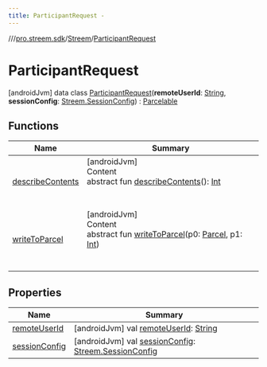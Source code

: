 ```yaml
---
title: ParticipantRequest -
---
```

//[<root>](../../../../index.md)/[pro.streem.sdk](../../index.md)/[Streem](../index.md)/[ParticipantRequest](index.md)



# ParticipantRequest  
 [androidJvm] data class [ParticipantRequest](index.md)(**remoteUserId**: [String](https://kotlinlang.org/api/latest/jvm/stdlib/kotlin/-string/index.html), **sessionConfig**: [Streem.SessionConfig](../-session-config/index.md)) : [Parcelable](https://developer.android.com/reference/kotlin/android/os/Parcelable.html)   


## Functions  
  
|  Name |  Summary | 
|---|---|
| <a name="android.os/Parcelable/describeContents/#/PointingToDeclaration/"></a>[describeContents](index.md#%5Bandroid.os%2FParcelable%2FdescribeContents%2F%23%2FPointingToDeclaration%2F%5D%2FFunctions%2F-1312895343)| <a name="android.os/Parcelable/describeContents/#/PointingToDeclaration/"></a>[androidJvm]  <br>Content  <br>abstract fun [describeContents](index.md#%5Bandroid.os%2FParcelable%2FdescribeContents%2F%23%2FPointingToDeclaration%2F%5D%2FFunctions%2F-1312895343)(): [Int](https://kotlinlang.org/api/latest/jvm/stdlib/kotlin/-int/index.html)  <br><br><br>|
| <a name="android.os/Parcelable/writeToParcel/#android.os.Parcel#kotlin.Int/PointingToDeclaration/"></a>[writeToParcel](index.md#%5Bandroid.os%2FParcelable%2FwriteToParcel%2F%23android.os.Parcel%23kotlin.Int%2FPointingToDeclaration%2F%5D%2FFunctions%2F-1312895343)| <a name="android.os/Parcelable/writeToParcel/#android.os.Parcel#kotlin.Int/PointingToDeclaration/"></a>[androidJvm]  <br>Content  <br>abstract fun [writeToParcel](index.md#%5Bandroid.os%2FParcelable%2FwriteToParcel%2F%23android.os.Parcel%23kotlin.Int%2FPointingToDeclaration%2F%5D%2FFunctions%2F-1312895343)(p0: [Parcel](https://developer.android.com/reference/kotlin/android/os/Parcel.html), p1: [Int](https://kotlinlang.org/api/latest/jvm/stdlib/kotlin/-int/index.html))  <br><br><br>|


## Properties  
  
|  Name |  Summary | 
|---|---|
| <a name="pro.streem.sdk/Streem.ParticipantRequest/remoteUserId/#/PointingToDeclaration/"></a>[remoteUserId](remote-user-id.md)| <a name="pro.streem.sdk/Streem.ParticipantRequest/remoteUserId/#/PointingToDeclaration/"></a> [androidJvm] val [remoteUserId](remote-user-id.md): [String](https://kotlinlang.org/api/latest/jvm/stdlib/kotlin/-string/index.html)   <br>|
| <a name="pro.streem.sdk/Streem.ParticipantRequest/sessionConfig/#/PointingToDeclaration/"></a>[sessionConfig](session-config.md)| <a name="pro.streem.sdk/Streem.ParticipantRequest/sessionConfig/#/PointingToDeclaration/"></a> [androidJvm] val [sessionConfig](session-config.md): [Streem.SessionConfig](../-session-config/index.md)   <br>|

